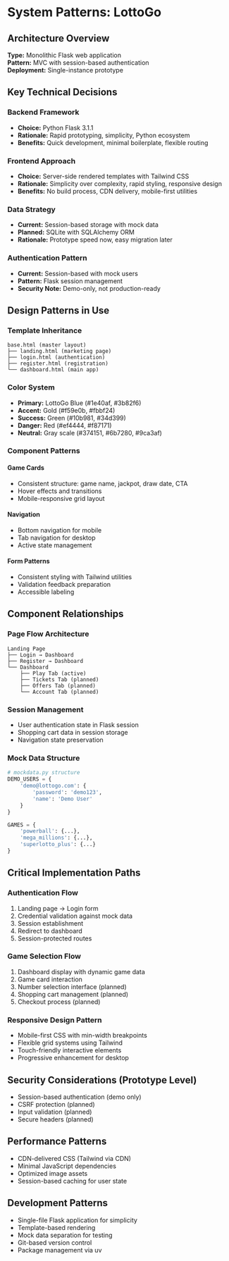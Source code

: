 # System Patterns: LottoGo

## Architecture Overview
**Type:** Monolithic Flask web application  
**Pattern:** MVC with session-based authentication  
**Deployment:** Single-instance prototype  

## Key Technical Decisions

### Backend Framework
- **Choice:** Python Flask 3.1.1
- **Rationale:** Rapid prototyping, simplicity, Python ecosystem
- **Benefits:** Quick development, minimal boilerplate, flexible routing

### Frontend Approach
- **Choice:** Server-side rendered templates with Tailwind CSS
- **Rationale:** Simplicity over complexity, rapid styling, responsive design
- **Benefits:** No build process, CDN delivery, mobile-first utilities

### Data Strategy
- **Current:** Session-based storage with mock data
- **Planned:** SQLite with SQLAlchemy ORM
- **Rationale:** Prototype speed now, easy migration later

### Authentication Pattern
- **Current:** Session-based with mock users
- **Pattern:** Flask session management
- **Security Note:** Demo-only, not production-ready

## Design Patterns in Use

### Template Inheritance
```
base.html (master layout)
├── landing.html (marketing page)
├── login.html (authentication)
├── register.html (registration)
└── dashboard.html (main app)
```

### Color System
- **Primary:** LottoGo Blue (#1e40af, #3b82f6)
- **Accent:** Gold (#f59e0b, #fbbf24)
- **Success:** Green (#10b981, #34d399)
- **Danger:** Red (#ef4444, #f87171)
- **Neutral:** Gray scale (#374151, #6b7280, #9ca3af)

### Component Patterns

#### Game Cards
- Consistent structure: game name, jackpot, draw date, CTA
- Hover effects and transitions
- Mobile-responsive grid layout

#### Navigation
- Bottom navigation for mobile
- Tab navigation for desktop
- Active state management

#### Form Patterns
- Consistent styling with Tailwind utilities
- Validation feedback preparation
- Accessible labeling

## Component Relationships

### Page Flow Architecture
```
Landing Page
├── Login → Dashboard
├── Register → Dashboard
└── Dashboard
    ├── Play Tab (active)
    ├── Tickets Tab (planned)
    ├── Offers Tab (planned)
    └── Account Tab (planned)
```

### Session Management
- User authentication state in Flask session
- Shopping cart data in session storage
- Navigation state preservation

### Mock Data Structure
```python
# mockdata.py structure
DEMO_USERS = {
    'demo@lottogo.com': {
        'password': 'demo123',
        'name': 'Demo User'
    }
}

GAMES = {
    'powerball': {...},
    'mega_millions': {...},
    'superlotto_plus': {...}
}
```

## Critical Implementation Paths

### Authentication Flow
1. Landing page → Login form
2. Credential validation against mock data
3. Session establishment
4. Redirect to dashboard
5. Session-protected routes

### Game Selection Flow
1. Dashboard display with dynamic game data
2. Game card interaction
3. Number selection interface (planned)
4. Shopping cart management (planned)
5. Checkout process (planned)

### Responsive Design Pattern
- Mobile-first CSS with min-width breakpoints
- Flexible grid systems using Tailwind
- Touch-friendly interactive elements
- Progressive enhancement for desktop

## Security Considerations (Prototype Level)
- Session-based authentication (demo only)
- CSRF protection (planned)
- Input validation (planned)
- Secure headers (planned)

## Performance Patterns
- CDN-delivered CSS (Tailwind via CDN)
- Minimal JavaScript dependencies
- Optimized image assets
- Session-based caching for user state

## Development Patterns
- Single-file Flask application for simplicity
- Template-based rendering
- Mock data separation for testing
- Git-based version control
- Package management via uv
